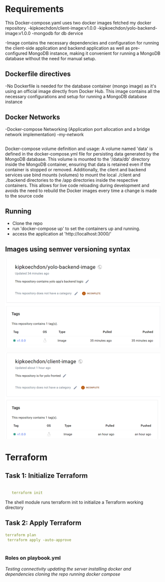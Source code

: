 # Requirements

This Docker-compose.yaml uses two docker images fetched my docker repository.
-kipkoechdon/client-image:v1.0.0
-kipkoechdon/yolo-backend-image:v1.0.0
-mongodb for db dervice

-Image  contains the necessary dependencies and configuration for running the client-side application and backend application as well as pre-configured MongoDB instance, making it convenient for running a MongoDB database without the need for manual setup.

## Dockerfile directives

-No Dockerfile is needed for the database container (mongo image) as it's using an official image directly from Docker Hub. This image contains all the necessary configurations and setup for running a MongoDB database instance

## Docker Networks
-Docker-compose Networking (Application port allocation and a bridge network implementation)
-my-network

##
Docker-compose volume definition and usage:
A volume named 'data' is defined in the docker-compose.yml file for persisting data generated by the MongoDB database. This volume is mounted to the '/data/db' directory inside the MongoDB container, ensuring that data is retained even if the container is stopped or removed.
Additionally, the client and backend services use bind mounts (volumes) to mount the local ./client and ./backend directories to the /app directories inside the respective containers. This allows for live code reloading during development and avoids the need to rebuild the Docker images every time a change is made to the source code


## Running
- Clone the repo 
- run 'docker-compose up' to set the containers up and running.
- access the application at 'http://localhost:3000/'

## Images using semver versioning syntax

![alt text](image.png)

![alt text](image-1.png)



# Terraform

## Task 1: Initialize Terraform
```yaml

   terraform init
```

The shell module runs terraform init to initialize a Terraform working directory

## Task 2: Apply Terraform
```yaml
terraform plan
 terraform apply -auto-approve
  
```

### Roles on playbook.yml
 *Testing connectivity*
 *updating the server*
 *installing docker and dependencies*
 *cloning the repo*
 *running docker compose*


